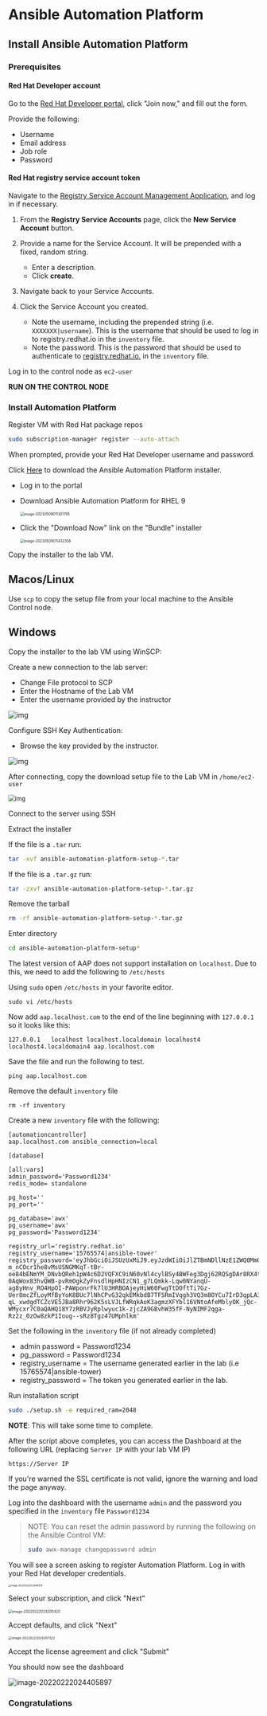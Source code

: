 # Ansible Automation Platform

## Install Ansible Automation Platform

### Prerequisites

#### Red Hat Developer account

Go to the [Red Hat Developer portal](https://developers.redhat.com/about), click "Join now," and fill out the form. 

Provide the following: 

* Username 
* Email address 
* Job role 
* Password 



#### Red Hat registry service account token

Navigate to the [Registry Service Account Management Application](https://access.redhat.com/terms-based-registry/), and log in if necessary.

1. From the **Registry Service Accounts** page, click the **New Service Account** button.

2. Provide a name for the Service Account. It will be prepended with a fixed, random string.

   - Enter a description.
   - Click **create**.

3. Navigate back to your Service Accounts.

4. Click the Service Account you created.

   - Note the username, including the prepended string (i.e. `XXXXXXX|username`). This is the username that should be used to log in to registry.redhat.io in the `inventory` file.
   - Note the password. This is the password that should be used to authenticate to [registry.redhat.io.](https://registry.redhat.io) in the `inventory` file.

   

Log in to the control node as `ec2-user` 

**RUN ON THE CONTROL NODE**


### Install Automation Platform 

Register VM with Red Hat package repos

```bash
sudo subscription-manager register --auto-attach
```



When prompted, provide your Red Hat Developer username and password.

Click [Here](https://access.redhat.com/downloads/content/480) to download the Ansible Automation Platform installer. 

* Log in to the portal 

* Download Ansible Automation Platform for RHEL 9

  <img src="images/image-20230509011301795.png" alt="image-20230509011301795" style="zoom:50%;" />

* Click the "Download Now" link on the "Bundle" installer

  <img src="images/image-20230509011432308.png" alt="image-20230509011432308" style="zoom:50%;" />
  
  

Copy the installer to the lab VM. 

## Macos/Linux
Use `scp` to copy the setup file from your local machine to the Ansible Control node.



## Windows

Copy the installer to the lab VM using WinSCP:


Create a new connection to the lab server:

- Change File protocol to SCP
- Enter the Hostname of the Lab VM
- Enter the username provided by the instructor

![img](https://winscp-static-746341.c.cdn77.org/data/media/screenshots/login.png?v=6990)



Configure SSH Key Authentication:

* Browse the key provided by the instructor.

![img](https://winscp-static-746341.c.cdn77.org/data/media/screenshots/login_authentication.png?v=6990)



After connecting, copy the download setup file to the Lab VM in `/home/ec2-user`

<img src="https://winscp-static-746341.c.cdn77.org/data/media/screenshots/commander.png?v=6990" alt="img" style="zoom:85%;" />



Connect to the server using SSH



Extract the installer 

If the file is a ``.tar`` run:

```bash
tar -xvf ansible-automation-platform-setup-*.tar
```

If the file is a `.tar.gz` run:

```bash
tar -zxvf ansible-automation-platform-setup-*.tar.gz
```


Remove the tarball

```bash
rm -rf ansible-automation-platform-setup-*.tar.gz
```

Enter directory 

```bash
cd ansible-automation-platform-setup*
```



The latest version of AAP does not support installation on `localhost`. Due to this, we need to add the following to `/etc/hosts`

Using `sudo` open `/etc/hosts` in your favorite editor. 

```
sudo vi /etc/hosts
```



Now add `aap.localhost.com` to the end of the line beginning with `127.0.0.1` so it looks like this:

```
127.0.0.1   localhost localhost.localdomain localhost4 localhost4.localdomain4 aap.localhost.com
```

Save the file and run the following to test.

```
ping aap.localhost.com
```



Remove the default `inventory` file
```
rm -rf inventory
```


Create a new `inventory` file with the following:
```
[automationcontroller]
aap.localhost.com ansible_connection=local

[database]

[all:vars]
admin_password='Password1234'
redis_mode= standalone

pg_host=''
pg_port=''

pg_database='awx'
pg_username='awx'
pg_password='Password1234'

registry_url='registry.redhat.io'
registry_username='15765574|ansible-tower'
registry_password='eyJhbGciOiJSUzUxMiJ9.eyJzdWIiOiJlZTBmNDllNzE1ZWQ0MmQ3YjZkNzk2MWRiZDA1ZDgwNCJ9.APx3LOHNzp4O2pNewBL5X2CR84vJqL24wPBuEtUfQUU6ckP4CJcYIl2lyr9NQCcapG1rtoTiAp4NHstmroi-m_nCOcr1he8vMsUSNGMKqT-tBr-oe84bENmYM_DNvbQReh1pW4c6D2VQFXC9iN60vNl4cylBSy4BWFeg3Dgj62RQSgDAr8RX4twjh0BDbIE75IcVLK2cyvHTqmSst9kk0q9_iAAvGokxRkEHwurkPg6VCZ0MFG3O6GRtVCVS055mGR6P48Wzhwvm698GKHferVyt-0AqWox83hvQWB-pvRmOgkZyFnsdlHpHNIzCN1_g7LQmkk-Lqw0NYanqU-ag8yHnv_RO4HpOI-PAWponrFk7lU3HRBOAjeyHiW60FwgTtDOftTi7Gz-Uer8mcZfLoyMfByYoK8BUc7lNhCPvG32qkEMkbdB7TFSRmIVqgh3VQ3m8OYCu7IrD3qpLA3faydQIqa8h_XMs9umrSvpb7kctDVrTqwQvZp3rZqZbJE5-qL_xwdgdTCZcVE5JBa8Rhr962K5sLVJLfWRqkAoK3agmzXFYbl16VNtoAfeMblyOK_jQc-WMycxr7C0aQAHQ18Y7zRBVJyRplwyuc1k-zjcZA9GBvhW35fF-NyNIMF2qga-Rz2z_0zOw8zkP1Ioug--sRz8Tgz47UMphlkm'
```

Set the following in the `inventory` file (if not already completed) 

* admin password = Password1234   
* pg_password = Password1234   
* registry_username = The username generated earlier in the lab (i.e 15765574|ansible-tower)   
* registry_password = The token you generated earlier in the lab.   

Run installation script

```bash
sudo ./setup.sh -e required_ram=2048
```





**NOTE**: This will take some time to complete.



After the script above completes, you can access the Dashboard at the following URL (replacing `Server IP` with your lab VM IP)  

`https://Server IP`



If you're warned the SSL certificate is not valid, ignore the warning and load the page anyway. 



Log into the dashboard with the username `admin` and the password you specified in the `inventory` file `Password1234`



> NOTE: You can reset the admin password by running the following on the Ansible Control VM:
>
> ```bash
> sudo awx-manage changepassword admin
> ```



You will see a screen asking to register Automation Platform. Log in with your Red Hat developer credentials.

<img src="images/image-20220222022946979.png" alt="image-20220222022946979" style="zoom: 33%;" />



Select your subscription, and click "Next"

<img src="images/image-20220222024205420.png" alt="image-20220222024205420" style="zoom:50%;" />

Accept defaults, and click "Next"

<img src="images/image-20220222024307322.png" alt="image-20220222024307322" style="zoom:45%;" />

Accept the license agreement and click "Submit"



You should now see the dashboard 

![image-20220222024405897](images/image-20220222024405897.png)

### Congratulations
